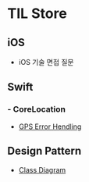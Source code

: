 # TIL Store

## iOS
- iOS 기술 면접 질문

## Swift

### - CoreLocation
- [GPS Error Hendling](Swift/CoreLocation/GPSErrorHandling.md)

## Design Pattern
- [Class Diagram](DesignPattern/ClassDiagram/README.md)


